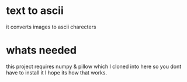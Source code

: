 # text to ascii
 it converts images to ascii charecters


# whats needed
 this project requires numpy & pillow which I cloned into here so you dont have to install it I hope its how that works.
